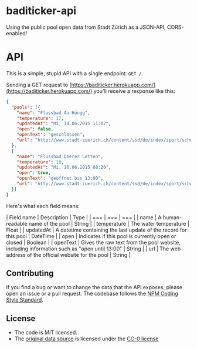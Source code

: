 # baditicker-api
Using the public pool open data from Stadt Zürich as a JSON-API, CORS-enabled!

# API
This is a simple, stupid API with a single endpoint: `GET /`.

Sending a GET request to [https://baditicker.herokuapp.com/](https://baditicker.herokuapp.com/) you'll receive a response like this:

```json
{
  "pools": [{
    "name": "Flussbad Au-Höngg",
    "temperature": 17,
    "updatedAt": "Mi, 10.06.2015 11:02",
    "open": false,
    "openText": "geschlossen",
    "url": "http://www.stadt-zuerich.ch/content/ssd/de/index/sport/schwimmen/sommerbaeder/flussbad_au_hoengg.html"
  },
  {
    "name": "Flussbad Oberer Letten",
    "temperature": 18,
    "updatedAt": "Mi, 10.06.2015 08:20",
    "open": true,
    "openText": "geöffnet bis 13:00",
    "url": "http://www.stadt-zuerich.ch/content/ssd/de/index/sport/schwimmen/sommerbaeder/flussbad_oberer_letten.html"
  }]
}
```

Here's what each field means:

| Field name | Description | Type |
| === | === | === |
| name | A human-readable name of the pool | String |
| temperature | The water temperature | Float |
| updatedAt | A datetime containing the last update of the record for this pool | DateTime |
| open | Indicates if this pool is currently open or closed | Boolean |
| openText | Gives the raw text from the pool website, including information such as "open until 13:00" | String |
| url | The web address of the official website for the pool | String |

## Contributing

If you find a bug or want to change the data that the API exposes, please open an issue or a pull request.
The codebase follows the [NPM Coding Style Standard](http://npmjs.org/standard).

## License

* The code is MIT licensed.
* The [original data source](https://www.stadt-zuerich.ch/portal/de/index/ogd/daten/wassertemperaturen_freibaeder.html#description1) is licensed under the [CC-0 license](http://creativecommons.org/publicdomain/zero/1.0/)
